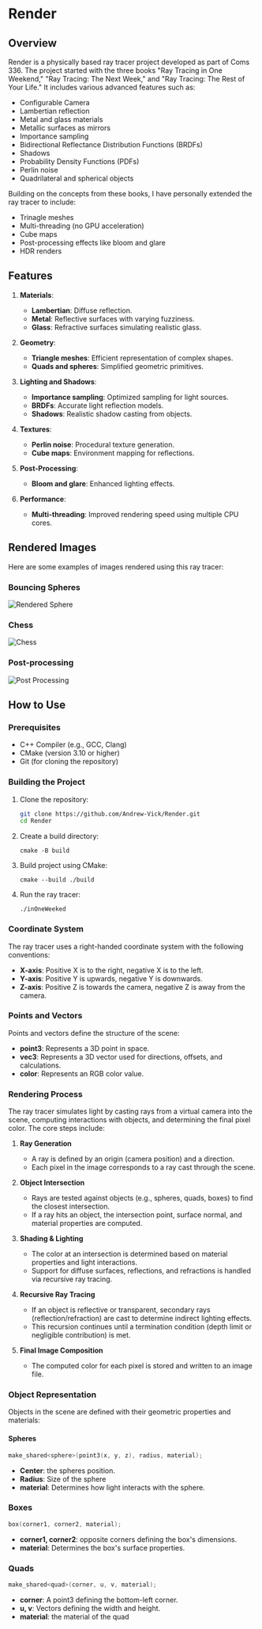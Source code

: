 # Render

## Overview

Render is a physically based ray tracer project developed as part of Coms 336. The project started with the three books "Ray Tracing in One Weekend," "Ray Tracing: The Next Week," and "Ray Tracing: The Rest of Your Life." It includes various advanced features such as:

- Configurable Camera
- Lambertian reflection
- Metal and glass materials
- Metallic surfaces as mirrors
- Importance sampling
- Bidirectional Reflectance Distribution Functions (BRDFs)
- Shadows
- Probability Density Functions (PDFs)
- Perlin noise
- Quadrilateral and spherical objects

Building on the concepts from these books, I have personally extended the ray tracer to include:
- Trinagle meshes
- Multi-threading (no GPU acceleration)
- Cube maps
- Post-processing effects like bloom and glare
- HDR renders
  
## Features

1. **Materials**:
   - **Lambertian**: Diffuse reflection.
   - **Metal**: Reflective surfaces with varying fuzziness.
   - **Glass**: Refractive surfaces simulating realistic glass.

2. **Geometry**:
   - **Triangle meshes**: Efficient representation of complex shapes.
   - **Quads and spheres**: Simplified geometric primitives.

3. **Lighting and Shadows**:
   - **Importance sampling**: Optimized sampling for light sources.
   - **BRDFs**: Accurate light reflection models.
   - **Shadows**: Realistic shadow casting from objects.

4. **Textures**:
   - **Perlin noise**: Procedural texture generation.
   - **Cube maps**: Environment mapping for reflections.

5. **Post-Processing**:
   - **Bloom and glare**: Enhanced lighting effects.

6. **Performance**:
   - **Multi-threading**: Improved rendering speed using multiple CPU cores.
  
## Rendered Images

Here are some examples of images rendered using this ray tracer:

### Bouncing Spheres
![Rendered Sphere](Project/mats.png)

### Chess
![Chess](Project/chess.png)

### Post-processing
![Post Processing](Project/with_post_processing.png)

## How to Use

### Prerequisites

- C++ Compiler (e.g., GCC, Clang)
- CMake (version 3.10 or higher)
- Git (for cloning the repository)

### Building the Project

1. Clone the repository:
   ```sh
   git clone https://github.com/Andrew-Vick/Render.git
   cd Render
2. Create a build directory:
   ```
   cmake -B build
3. Build project using CMake:
   ```
   cmake --build ./build
4. Run the ray tracer:
   ```
   ./inOneWeeked

### Coordinate System

The ray tracer uses a right-handed coordinate system with the following conventions:

- **X-axis**: Positive X is to the right, negative X is to the left.
- **Y-axis**: Positive Y is upwards, negative Y is downwards.
- **Z-axis**: Positive Z is towards the camera, negative Z is away from the camera.

### Points and Vectors

Points and vectors define the structure of the scene:

- **point3**: Represents a 3D point in space.
- **vec3**: Represents a 3D vector used for directions, offsets, and calculations.
- **color**: Represents an RGB color value.

### Rendering Process

The ray tracer simulates light by casting rays from a virtual camera into the scene, computing interactions with objects, and determining the final pixel color. The core steps include:

1. **Ray Generation**  
   - A ray is defined by an origin (camera position) and a direction.  
   - Each pixel in the image corresponds to a ray cast through the scene.

2. **Object Intersection**  
   - Rays are tested against objects (e.g., spheres, quads, boxes) to find the closest intersection.  
   - If a ray hits an object, the intersection point, surface normal, and material properties are computed.

3. **Shading & Lighting**  
   - The color at an intersection is determined based on material properties and light interactions.  
   - Support for diffuse surfaces, reflections, and refractions is handled via recursive ray tracing.

4. **Recursive Ray Tracing**  
   - If an object is reflective or transparent, secondary rays (reflection/refraction) are cast to determine indirect lighting effects.  
   - This recursion continues until a termination condition (depth limit or negligible contribution) is met.

5. **Final Image Composition**  
   - The computed color for each pixel is stored and written to an image file.

### Object Representation

Objects in the scene are defined with their geometric properties and materials:

#### **Spheres**
```cpp
make_shared<sphere>(point3(x, y, z), radius, material);
```
- **Center**: the spheres position.
- **Radius**: Size of the sphere
- **material**: Determines how light interacts with the sphere.

### **Boxes**
```cpp
box(corner1, corner2, material);
```
- **corner1, corner2**: opposite corners defining the box's dimensions.
- **material**: Determines the box's surface properties.

### **Quads**
```cpp
make_shared<quad>(corner, u, v, material);
```
- **corner**: A point3 defining the bottom-left corner.
- **u, v**: Vectors defining the width and height.
- **material**: the material of the quad
